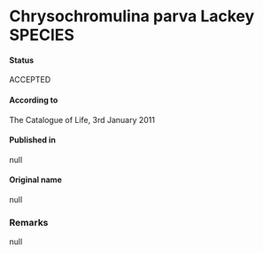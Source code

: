 Chrysochromulina parva Lackey SPECIES
=======

#### Status
ACCEPTED

#### According to
The Catalogue of Life, 3rd January 2011

#### Published in
null

#### Original name
null

### Remarks
null